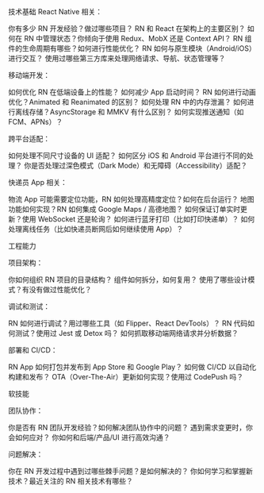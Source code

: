 技术基础
React Native 相关：

你有多少 RN 开发经验？做过哪些项目？
RN 和 React 在架构上的主要区别？
如何在 RN 中管理状态？你倾向于使用 Redux、MobX 还是 Context API？
RN 组件的生命周期有哪些？如何进行性能优化？
RN 如何与原生模块（Android/iOS）进行交互？
使用过哪些第三方库来处理网络请求、导航、状态管理等？


移动端开发：

如何优化 RN 在低端设备上的性能？
如何减少 App 启动时间？
RN 如何进行动画优化？Animated 和 Reanimated 的区别？
如何处理 RN 中的内存泄漏？
如何进行离线存储？AsyncStorage 和 MMKV 有什么区别？
如何实现推送通知（如 FCM、APNs）？


跨平台适配：

如何处理不同尺寸设备的 UI 适配？
如何区分 iOS 和 Android 平台进行不同的处理？
你是否处理过深色模式（Dark Mode）和无障碍（Accessibility）适配？


快递员 App 相关：

物流 App 可能需要定位功能，RN 如何处理高精度定位？如何在后台运行？
地图功能如何实现？RN 如何集成 Google Maps / 高德地图？
如何保证订单实时更新？使用 WebSocket 还是轮询？
如何进行蓝牙打印（比如打印快递单）？
如何处理离线任务（比如快递员断网后如何继续使用 App）？

工程能力

项目架构：

你如何组织 RN 项目的目录结构？
组件如何拆分，如何复用？
使用了哪些设计模式？有没有做过性能优化？


调试和测试：

RN 如何进行调试？用过哪些工具（如 Flipper、React DevTools）？
RN 代码如何测试？使用过 Jest 或 Detox 吗？
如何抓取移动端网络请求并分析数据？


部署和 CI/CD：

RN App 如何打包并发布到 App Store 和 Google Play？
如何做 CI/CD 以自动化构建和发布？
OTA（Over-The-Air）更新如何实现？使用过 CodePush 吗？


软技能

团队协作：

你是否有 RN 团队开发经验？如何解决团队协作中的问题？
遇到需求变更时，你会如何应对？
你如何和后端/产品/UI 进行高效沟通？

问题解决：

你在 RN 开发过程中遇到过哪些棘手问题？是如何解决的？
你如何学习和掌握新技术？最近关注的 RN 相关技术有哪些？